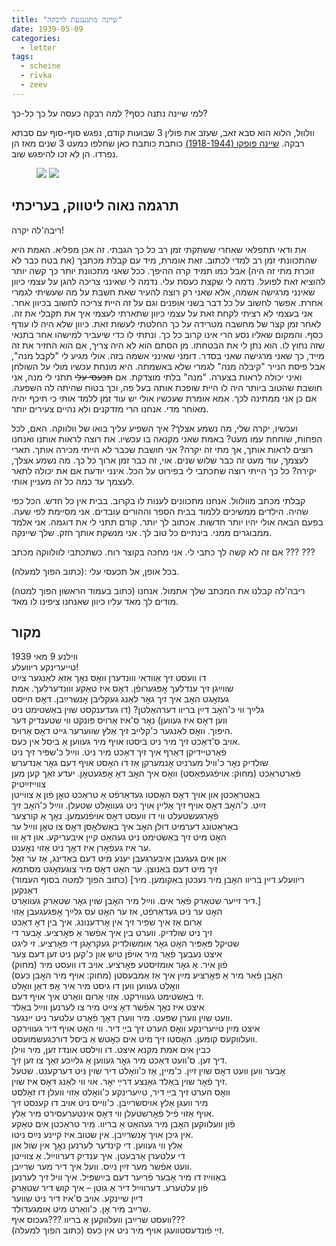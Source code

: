 ```yaml
---
title: "שיינה מתגעגעת לרבקה"
date: 1939-05-09
categories:
  - letter
tags:
  - scheine
  - rivka
  - zeev
---
```


למי שיינה נתנה כסף?
למה רבקה כעסה על כך כל-כך?

וולוול, הלוא הוא סבא זאב, שעזב את פולין 3 שבועות קודם,
נפגש סוף-סוף עם סבתא רבקה.
[שיינה פופקו (1918-1944)](https://namesfs.yadvashem.org/YADVASHEM///05080752_244_6980/99.jpg) כותבת כותבת כאן שחלפו כמעט 3 שנים מאז
הן נפרדו. הן לא זכו להיפגש שוב.


<figure class="half">
    <a  href="/pupko-papers/assets/images/1939-05-09-scheine-1.jpg">
    <img src="/pupko-papers/assets/images/1939-05-09-scheine-1.jpg"></a>
    <a  href="/pupko-papers/assets/images/1939-05-09-scheine-2.jpg">
    <img src="/pupko-papers/assets/images/1939-05-09-scheine-2.jpg"></a>
</figure>

## תרגמה נאוה ליטווק, בעריכתי

ריבה'לה יקרה!

את ודאי תתפלאי שאחרי ששתקתי זמן רב כל כך הגבתי. זה אכן מפליא. האמת היא שהתכוונתי זמן
רב למדי לכתוב. זאת אומרת, מיד עם קבלת מכתבך (את בטח כבר לא זוכרת מתי זה היה) אבל כמו
תמיד קרה ההיפך. ככל שאני מתכוונת יותר כך קשה יותר להוציא זאת לפועל.
נדמה לי שקצת כעסת עלי.
נדמה לי שאינני צריכה להגן על עצמי כיוון שאינני מרגישה אשמה, אלא
שאני רק רוצה להעיר שאת חשבת על מה שעשיתי לגמרי אחרת. אפשר לחשוב על כל דבר בשני
אופנים וגם על זה היית צריכה לחשוב בכיוון אחר. אני בעצמי לא רציתי לקחת זאת על עצמי כיוון
שתארתי לעצמי איך את תקבלי את זה. לאחר זמן קצר של מחשבה מטרידה על כך החלטתי לעשות
זאת. כיוון שלא היה לו עודף כסף. והמקום שאליו נסע הרי אינו קרוב כל כך.
ונתתי לו כדי שיעביר למישהו אחר בתנאי שזה נחוץ לו. הוא נתן לי את הבטחתו. מן הסתם הוא
לא היה צריך, אם הוא החזיר את זה מייד, כך שאני מרגישה שאני בסדר.
דומני שאינני אשמה בזה. אולי מגיע לי "לקבל מנה", אבל פיסת הנייר "קיבלה מנה" לגמרי שלא
באשמתה. היא מונחת עכשיו מולי על השולחן ואיני יכולה לראות בצערה. "מנה" בלתי מוצדקת.
אם ~~תכעסי עלי~~ תתני לי מנה, אני חושבת שהטוב ביותר היה לו היית שופכת אותה
בעל פה, וכך בטוח שהיתה לה השפעה. אם כן אני ממתינה לכך. אמא אומרת שעכשיו אולי יש עוד
זמן ללמד אותי כי תיכף יהיה מאוחר מדי. אנחנו הרי מזדקנים ולא נהיים צעירים יותר.

ועכשיו, יקרה שלי, מה נשמע אצלך? איך השפיע עליך בואו של וולווקה. האם, לכל הפחות, שוחחת
עמו מעט? באמת שאני מקנאה בו עכשיו. את רוצה לראות אותנו ואנחנו רוצים לראות אותך, אך מתי
זה יקרה? אני חושבת שכבר לא הייתי מכירה אותך. תארי לעצמך, עוד מעט זה כבר שלוש שנים.
אוי, זה כבר זמן ארוך כל כך. מה נשמע אצלך, יקירה? כל כך הייתי רוצה שתכתבי לי בפירוט על הכל.
אינני יודעת אם את יכולה לתאר לעצמך עד כמה כל זה מעניין אותי.

קבלתי מכתב מוולוול. אנחנו מתכוונים לענות לו בקרוב. בבית אין כל חדש. הכל כפי שהיה.
הילדים ממשיכים ללמוד בבית הספר וההורים עובדים. אני מסיימת לפי שעה. בפעם הבאה
אולי יהיו יותר חדשות. אכתוב לך יותר. קודם תתני לי את דוגמה. אני אלמד ממבוגרים ממני.
בינתיים כל טוב לך. אני מנשקת אותך חזק. שלך שיינקה.

אם זה לא קשה לך כתבי לי. אני מחכה
בקוצר רוח.
כשתכתבי לוולווקה מכתב ??? ???

(כתוב הפוך למעלה): בכל אופן, אל תכעסי עלי.

(כתוב בעמוד הראשון הפוך למטה) ריבה'לה קבלנו את המכתב שלך אתמול. אנחנו מודים לך מאד
עליו כיוון שאנחנו ציפינו לו מאד.


## מקור

ווילנע 9 מאי 1939  
טייערינקע ריוועלע!  
דו וועסט זיך אַוודאי וווּנדערן וואׇס נאׇך אַזאַ לאַנגער צײַט  
שווײַגן זיך ענדלעך אׇפּגערופֿן. דאׇס איז טאַקע וווּנדערלעך. אמת  
געזאׇגט האׇב איך זיך גאׇר לאַנג געקליבן אׇנשרײַבן. דאׇס הייסט  
גלײַך ווי כ'האׇב דײַן בריוו דערהאַלטן? (דו געדענקסט שוין באַשטימט ניט  
ווען דאׇס איז געווען) נאׇר ס'איז אַרויס פּונקט ווי שטענדיק דער  
היפּוך. וואׇס לאַנגער כ'קלייב זיך אַלץ שווערער גייט דאׇס אַרויס.  
אויב ס'דאַכט זיך מיר ניט ביסטו אויף מיר געווען אַ ביסל אין כּעס.  
פֿאַרטיידיקן דאַרף איך זיך דאַכט מיר ניט. ווײַל כ'שפּיר זיך ניט  
שולדיק נאׇר כ'וויל מערניט אׇנמערקן אַז דו האׇסט אויף דעם גאׇר אַנדערש  
פֿאַרטראַכט  (מחוק: אויפֿגעפּאַסט) וואׇס איך האׇב דאׇ אׇפּגעטאׇן. יעדע זאַך קען מען צווייזײַטיק  
באַטראַכטן און אויך דאׇס האׇסטו געדאַרפֿט אַ טראַכט טאׇן פֿון אַ צווייטן  
זײַט. כ'האׇב דאׇס אויף זיך אַליין אויך ניט געוואׇלט שטעלן. ווײַל כ'האׇב זיך  
פֿאׇרגעשטעלט ווי דו וועסט דאׇס אויפֿנעמען. נאׇך אַ קורצער  
באַראַטונג  דערמיט דולן האׇב איך באַשלאׇסן דאׇס צו טאׇן ווײַל ער  
האׇט מיט זיך באַשטימט ניט געהאַט קיין איבעריקע. און דאׇ וווּ  
ער איז געפֿאׇרן איז דאׇך ניט אַזוי נאׇענט.  
און אים געגעבן איבערגעבן יענע מיט דעם באַדינג, אַז ער זאׇל  
זיך מיט דעם באַנוצן. ער האׇט דאׇס מיר צוגעזאׇגט מסתּמא  
(כתוב הפוך למטה בסוף העמוד) [ריוועלע דײַן בריוו האׇבן מיר נעכטן באַקומען. מיר דאַנקען  
דיר זייער שטאַרק פֿאַר אים. ווײַל מיר האׇבן שוין גאׇר שטאַרק געוואַרט.]  
האׇט ער ניט געדאַרפֿט, אז ער האׇט עס גלײַך אׇפּגעגעבן אַזוי  
אַרום אַז איך שפּיר זיך אין אׇרדענונג. איך בין דאׇ דאַכט  
זיך ניט שולדיק. ווערט בין איך אפֿשר אַ פּאׇרציע. אׇבער די  
שטיקל פּאַפּיר האׇט גאׇר אומשולדיק געקראׇגן די פּאׇרציע. זי  ליגט  
איצט נעבעך פֿאַר מיר אויפֿן טיש און כ'קען ניט זען דעם צער  
פֿון איר. אַ גאׇר אומזיסטע פּאׇרציע. אויב דו וועסט מיר (מחוק)  
(מחוק: אויף מיר האׇבן כּעס)  האׇבן פֿאַר מיר אַ פּאׇרציע מײַן איך אַז אַמבעסטן  
וואׇלט געווען ווען דו גיסט מיר איר אׇפּ דאַן וואׇלט  
זי באַשטימט געווירקט. אַזוי אַרום וואַרט איך אויף דעם.  
איצט איז נאׇך אפֿשר דאׇ צײַט מיר צו לערנען  ווײַל באַלד  
וועט שוין ווערן שפּעט. מיר ווערן דאׇך פֿאׇרט עלטער ניט ייִנגער.  
איצט מײַן טײַערינקע וואׇס הערט זיך בײַ דיר. ווי האׇט אויף דיר געווירקט  
וועלווקעס קומען. האׇסטו זיך מיט אים כאׇטש אַ ביסל דורכגעשמועסט.  
כבין אים אמת מקנא איצט. דו ווילסט אונדז זען, מיר ווילן  
דיך זען. ס'וועט דאַכט מיר גאׇר געווען אַ גלײַכע זאַך צו זען זיך.  
אׇבער ווען וועט דאׇס שוין זײַן. כ'מיין, אַז כ'וואׇלט דיר שוין ניט דערקענט. שטעל  
זיך פֿאׇר שוין באַלד גאַנצע דרײַ יאׇר. אוי ווי לאַנג דאׇס איז שוין.  
וואׇס הערט זיך בײַ דיר, טײַערינקע כ'וואׇלט אַזוי וועלן דו זאׇלסט  
מיר וועגן אַלץ אויסשרײַבן. כ'ווייס ניט אויב דו קענסט זיך  
אויף אַזוי פֿיל פֿאׇרשטעלן ווי דאׇס אינטערעסירט מיר אַלץ.  
פֿון וועלווקען האׇבן מיר געהאַט אַ בריוו. מיר טראַכטן אים טאַקע  
אין גיכן אויך אׇנשרײַבן. אין שטוב איז קיינע נײַס ניטו.  
אַלץ ווי געווען. די קינדער לערנען נאׇך אין שול און  
די עלטערן אַרבעטן. איך ענדיק דערווײַל. אַ צווייטן  
וועט אפֿשר מער זײַן נײַס. וועל איך דיר מער שרײַבן.  
באַווײַז דו מיר אׇבער פֿריער דעם בײַשפּיל. איך וויל זיך לערנען  
פֿון עלטערע. דערווײַל דיר אַ גוטן – איך קוש דיר שטאַרק  
דײַן שיינקע. אויב ס'איז דיר ניט שווער  
שרײַב מיר אׇן. כ'וואַרט מיט אומגעדולד.  
                         וועסט שרײַבן וועלווקען אַ בריוו ???געכוס איף???  
(כתוב הפוך למעלה) זײַ פֿונדעסטוועגן אויף מיר ניט אין כעס.  
